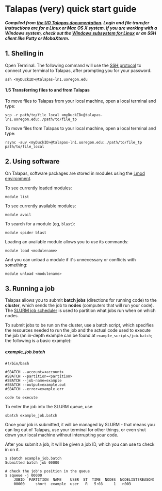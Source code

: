 ﻿
# Talapas (very) quick start guide
##### Compiled from [the UO Talapas documentation](https://hpcrcf.atlassian.net/wiki/spaces/TCP/). Login and file transfer instructions are for a Linux or Mac OS X system. If you are working with a Windows system, check out the [Windows subsystem for Linux](https://docs.microsoft.com/en-us/windows/wsl/faq) or an SSH client like Putty or MobaXterm.

## 1. Shelling in

Open Terminal. The following command will use the [SSH protocol](https://en.wikipedia.org/wiki/Secure_Shell_Protocol) to connect your terminal to Talapas, after prompting you for your password.

	ssh <myDuckID>@talapas-ln1.uoregon.edu


#### 1.5 Transferring files to and from Talapas

To move files to Talapas from your local machine, open a local terminal and type:

	scp -r path/to/file_local <myDuckID>@talapas-ln1.uoregon.edu:./path/to/file_tp

To move files from Talapas to your local machine, open a local terminal and type:

	rsync -auv <myDuckID>@talapas-ln1.uoregon.edu:./path/to/file_tp path/to/file_local

## 2. Using software

On Talapas, software packages are stored in modules using the [Lmod environment](https://lmod.readthedocs.io/en/latest/). 

To see currently loaded modules:

	module list

To see currently available modules:

	module avail

To search for a module (eg, `blast`):

	module spider blast

Loading an available module allows you to use its commands:

	module load <modulename>

And you can unload a module if it's unnecessary or conflicts with something:

	module unload <modulename>

## 3. Running a job

Talapas allows you to submit **batch jobs** (directions for running code) to the **cluster**, which sends the job to **nodes** (computers that will run your code). The [SLURM job scheduler](https://slurm.schedmd.com/) is used to partition what jobs run when on which nodes. 

To submit jobs to be run on the cluster, use a batch script, which specifies the resources needed to run the job and the actual code used to execute the job (an in-depth example can be found at `example_scripts/job.batch`; the following is a basic example):

##### example_job.batch

	#!/bin/bash

	#SBATCH --account=<account>
	#SBATCH --partition=<partition>
	#SBATCH --job-name=example
	#SBATCH --output=example.out
	#SBATCH --error=example.err
	
	code to execute

To enter the job into the SLURM queue, use:

	sbatch example_job.batch

Once your job is submitted, it will be managed by SLURM - that means you can log out of Talapas, use your terminal for other things, or even shut down your local machine without interrupting your code.

After you submit a job, it will be given a job ID, which you can use to check in on it.

	$ sbatch example_job.batch
	Submitted batch job 00000
	
	# check the job's position in the queue
	$ squeue -j 00000
		JOBID  PARTITION  NAME    USER  ST  TIME  NODES  NODELIST(REASON)
		00000     short  example  user   R   5:08     1   n003
